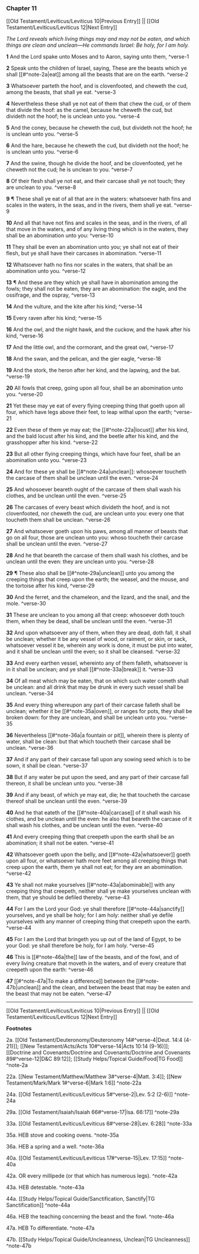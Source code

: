 ### Chapter 11

[[Old Testament/Leviticus/Leviticus 10|Previous Entry]]  ||  [[Old Testament/Leviticus/Leviticus 12|Next Entry]]

*The Lord reveals which living things may and may not be eaten, and which things are clean and unclean—He commands Israel: Be holy, for I am holy.*

**1**  And the Lord spake unto Moses and to Aaron, saying unto them, ^verse-1

**2**  Speak unto the children of Israel, saying, These are the beasts which ye shall [[#^note-2a|eat]] among all the beasts that are on the earth. ^verse-2

**3**  Whatsoever parteth the hoof, and is clovenfooted, and cheweth the cud, among the beasts, that shall ye eat. ^verse-3

**4**  Nevertheless these shall ye not eat of them that chew the cud, or of them that divide the hoof: as the camel, because he cheweth the cud, but divideth not the hoof; he is unclean unto you. ^verse-4

**5**  And the coney, because he cheweth the cud, but divideth not the hoof; he is unclean unto you. ^verse-5

**6**  And the hare, because he cheweth the cud, but divideth not the hoof; he is unclean unto you. ^verse-6

**7**  And the swine, though he divide the hoof, and be clovenfooted, yet he cheweth not the cud; he is unclean to you. ^verse-7

**8**  Of their flesh shall ye not eat, and their carcase shall ye not touch; they are unclean to you. ^verse-8

**9**  ¶ These shall ye eat of all that are in the waters: whatsoever hath fins and scales in the waters, in the seas, and in the rivers, them shall ye eat. ^verse-9

**10**  And all that have not fins and scales in the seas, and in the rivers, of all that move in the waters, and of any living thing which is in the waters, they shall be an abomination unto you: ^verse-10

**11**  They shall be even an abomination unto you; ye shall not eat of their flesh, but ye shall have their carcases in abomination. ^verse-11

**12**  Whatsoever hath no fins nor scales in the waters, that shall be an abomination unto you. ^verse-12

**13**  ¶ And these are they which ye shall have in abomination among the fowls; they shall not be eaten, they are an abomination: the eagle, and the ossifrage, and the ospray, ^verse-13

**14**  And the vulture, and the kite after his kind; ^verse-14

**15**  Every raven after his kind; ^verse-15

**16**  And the owl, and the night hawk, and the cuckow, and the hawk after his kind, ^verse-16

**17**  And the little owl, and the cormorant, and the great owl, ^verse-17

**18**  And the swan, and the pelican, and the gier eagle, ^verse-18

**19**  And the stork, the heron after her kind, and the lapwing, and the bat. ^verse-19

**20**  All fowls that creep, going upon all four, shall be an abomination unto you. ^verse-20

**21**  Yet these may ye eat of every flying creeping thing that goeth upon all four, which have legs above their feet, to leap withal upon the earth; ^verse-21

**22**  Even these of them ye may eat; the [[#^note-22a|locust]] after his kind, and the bald locust after his kind, and the beetle after his kind, and the grasshopper after his kind. ^verse-22

**23**  But all other flying creeping things, which have four feet, shall be an abomination unto you. ^verse-23

**24**  And for these ye shall be [[#^note-24a|unclean]]: whosoever toucheth the carcase of them shall be unclean until the even. ^verse-24

**25**  And whosoever beareth ought of the carcase of them shall wash his clothes, and be unclean until the even. ^verse-25

**26**  The carcases of every beast which divideth the hoof, and is not clovenfooted, nor cheweth the cud, are unclean unto you: every one that toucheth them shall be unclean. ^verse-26

**27**  And whatsoever goeth upon his paws, among all manner of beasts that go on all four, those are unclean unto you: whoso toucheth their carcase shall be unclean until the even. ^verse-27

**28**  And he that beareth the carcase of them shall wash his clothes, and be unclean until the even: they are unclean unto you. ^verse-28

**29**  ¶ These also shall be [[#^note-29a|unclean]] unto you among the creeping things that creep upon the earth; the weasel, and the mouse, and the tortoise after his kind, ^verse-29

**30**  And the ferret, and the chameleon, and the lizard, and the snail, and the mole. ^verse-30

**31**  These are unclean to you among all that creep: whosoever doth touch them, when they be dead, shall be unclean until the even. ^verse-31

**32**  And upon whatsoever any of them, when they are dead, doth fall, it shall be unclean; whether it be any vessel of wood, or raiment, or skin, or sack, whatsoever vessel it be, wherein any work is done, it must be put into water, and it shall be unclean until the even; so it shall be cleansed. ^verse-32

**33**  And every earthen vessel, whereinto any of them falleth, whatsoever is in it shall be unclean; and ye shall [[#^note-33a|break]] it. ^verse-33

**34**  Of all meat which may be eaten, that on which such water cometh shall be unclean: and all drink that may be drunk in every such vessel shall be unclean. ^verse-34

**35**  And every thing whereupon any part of their carcase falleth shall be unclean; whether it be [[#^note-35a|oven]], or ranges for pots, they shall be broken down: for they are unclean, and shall be unclean unto you. ^verse-35

**36**  Nevertheless [[#^note-36a|a fountain or pit]], wherein there is plenty of water, shall be clean: but that which toucheth their carcase shall be unclean. ^verse-36

**37**  And if any part of their carcase fall upon any sowing seed which is to be sown, it shall be clean. ^verse-37

**38**  But if any water be put upon the seed, and any part of their carcase fall thereon, it shall be unclean unto you. ^verse-38

**39**  And if any beast, of which ye may eat, die; he that toucheth the carcase thereof shall be unclean until the even. ^verse-39

**40**  And he that eateth of the [[#^note-40a|carcase]] of it shall wash his clothes, and be unclean until the even: he also that beareth the carcase of it shall wash his clothes, and be unclean until the even. ^verse-40

**41**  And every creeping thing that creepeth upon the earth shall be an abomination; it shall not be eaten. ^verse-41

**42**  Whatsoever goeth upon the belly, and [[#^note-42a|whatsoever]] goeth upon all four, or whatsoever hath more feet among all creeping things that creep upon the earth, them ye shall not eat; for they are an abomination. ^verse-42

**43**  Ye shall not make yourselves [[#^note-43a|abominable]] with any creeping thing that creepeth, neither shall ye make yourselves unclean with them, that ye should be defiled thereby. ^verse-43

**44**  For I am the Lord your God: ye shall therefore [[#^note-44a|sanctify]] yourselves, and ye shall be holy; for I am holy: neither shall ye defile yourselves with any manner of creeping thing that creepeth upon the earth. ^verse-44

**45**  For I am the Lord that bringeth you up out of the land of Egypt, to be your God: ye shall therefore be holy, for I am holy. ^verse-45

**46**  This is [[#^note-46a|the]] law of the beasts, and of the fowl, and of every living creature that moveth in the waters, and of every creature that creepeth upon the earth: ^verse-46

**47**  [[#^note-47a|To make a difference]] between the [[#^note-47b|unclean]] and the clean, and between the beast that may be eaten and the beast that may not be eaten. ^verse-47


---
[[Old Testament/Leviticus/Leviticus 10|Previous Entry]]  ||  [[Old Testament/Leviticus/Leviticus 12|Next Entry]]


**Footnotes**


2a. [[Old Testament/Deuteronomy/Deuteronomy 14#^verse-4|Deut. 14:4 (4-21)]]; [[New Testament/Acts/Acts 10#^verse-14|Acts 10:14 (9-16)]]; [[Doctrine and Covenants/Doctrine and Covenants/Doctrine and Covenants 89#^verse-12|D&C 89:12]]; [[Study Helps/Topical Guide/Food|TG Food]] ^note-2a

22a. [[New Testament/Matthew/Matthew 3#^verse-4|Matt. 3:4]]; [[New Testament/Mark/Mark 1#^verse-6|Mark 1:6]] ^note-22a

24a. [[Old Testament/Leviticus/Leviticus 5#^verse-2|Lev. 5:2 (2-6)]] ^note-24a

29a. [[Old Testament/Isaiah/Isaiah 66#^verse-17|Isa. 66:17]] ^note-29a

33a. [[Old Testament/Leviticus/Leviticus 6#^verse-28|Lev. 6:28]] ^note-33a

35a. HEB stove and cooking ovens. ^note-35a

36a. HEB a spring and a well. ^note-36a

40a. [[Old Testament/Leviticus/Leviticus 17#^verse-15|Lev. 17:15]] ^note-40a

42a. OR every millipede (or that which has numerous legs). ^note-42a

43a. HEB detestable. ^note-43a

44a. [[Study Helps/Topical Guide/Sanctification, Sanctify|TG Sanctification]] ^note-44a

46a. HEB the teaching concerning the beast and the fowl. ^note-46a

47a. HEB To differentiate. ^note-47a

47b. [[Study Helps/Topical Guide/Uncleanness, Unclean|TG Uncleanness]] ^note-47b